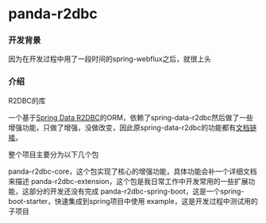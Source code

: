 # panda-r2dbc

### 开发背景
因为在开发过程中用了一段时间的spring-webflux之后，就很上头

### 介绍
R2DBC的库

一个基于[Spring Data R2DBC](https://spring.io/projects/spring-data-r2dbc#overview)的ORM，依赖了spring-data-r2dbc然后做了一些增强功能，只做了增强，没做改变，因此原spring-data-r2dbc的功能都有[文档链接](https://docs.spring.io/spring-data/r2dbc/docs/current/reference/html/)。


整个项目主要分为以下几个包

panda-r2dbc-core，这个包实现了核心的增强功能，具体功能会补一个详细文档来描述
panda-r2dbc-extension，这个包是我日常工作中开发常用的一些扩展功能，这部分的开发还没有完成
panda-r2dbc-spring-boot，这是一个spring-boot-starter，快速集成到spring项目中使用
example，这是开发过程中测试用的子项目

